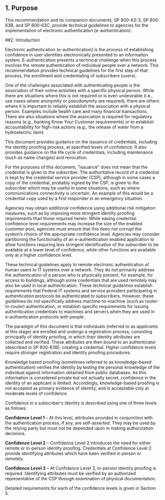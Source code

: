 
## 1. Purpose

This recommendation and its companion documents, SP 800-63-3, SP 800-63B, and SP 800-63C, provide technical guidelines to agencies for the implementation of electronic authentication (e-authentication).

##2. Introduction

Electronic authentication (e-authentication) is the process of establishing confidence in user identities electronically presented to an information system. E-authentication presents a technical challenge when this process involves the remote authentication of individual people over a network. This recommendation provides technical guidelines for the first step of that process, the enrollment and credentialing of subscribers (users).

One of the challenges associated with authenticating people is the association of their online activities with a specific physical person. While there are situations where this is not required or is even undesirable (i.e., use cases where anonymity or pseudonymity are required), there are others where it is important to reliably establish the association with a physical person. Examples include health care and many financial transactions. There are also situations where the association is required for regulatory reasons (e.g., banking Know Your Customer requirements) or to establish accountability for high-risk actions (e.g., the release of water from a hydroelectric dam).

This document provides guidance on the issuance of credentials, including the identity proofing process, at specified levels of confidence. It also provides guidance on the life cycle of credentials, including maintenance (such as name changes) and revocation.

For the purposes of this document, "issuance" does not mean that the credential is given to the subscriber. The authoritative record of a credential is kept by the credential service provider (CSP), although in some cases a copy of the credential, probably signed by the CSP, is given to the subscriber which may be useful in some situations, such as where communications connectivity is uncertain. An example of this would be a credential copy used by a first responder in an emergency situation.

Agencies may obtain additional confidence using additional risk mitigation measures, such as by imposing more stringent identity proofing requirements than those required herein. While easing credential confidence level requirements may increase the size of the enabled customer pool, agencies must ensure that this does not corrupt the system’s choice of the appropriate confidence level. Agencies may consider partitioning the functionality of an e-authentication enabled application to allow functions requiring less stringent identification of the subscriber to be available at a lower level of confidence, while other functions are available only at a higher confidence level.

These technical guidelines apply to remote electronic authentication of human users to IT systems over a network. They do not primarily address the authentication of a person who is physically present, for example, for access to buildings, although some credentials that are used remotely may also be used in local authentication. These technical guidelines establish requirements that Federal IT systems and service providers participating in authentication protocols be authenticated to subscribers. However, these guidelines do not specifically address machine-to-machine (such as router-to-router) authentication, or establish specific requirements for issuing authentication credentials to machines and servers when they are used in e-authentication protocols with people.

The paradigm of this document is that individuals (referred to as *applicants* at this stage) are enrolled and undergo a registration process, consisting principally of identity proofing, in which their identity attributes are collected and verified. These attributes are then bound to an authenticator (described in SP 800-63B), creating a credential. Higher confidence levels require stronger registration and identity proofing procedures.

Knowledge based proofing (sometimes referred to as knowledge-based authentication) verifies the identity by testing the personal knowledge of the individual against information obtained from public databases. As this information is considered private but not actually secret, confidence in the identity of an applicant is limited. Accordingly, knowledge-based proofing is not accepted as primary evidence of identity, and is acceptable only at moderate levels of confidence.

Confidence in a subscriber's identity is described using one of three levels as follows:

**Confidence Level 1** – At this level, attributes provided in conjunction with the authentication process, if any, are self-asserted. They may be used by the relying party but must not be depended upon in making authorization decisions. **Confidence Level 2** – Confidence Level 2 introduces the need for either remote or in-person identity proofing. Credentials at Confidence Level 2 provide identifying attributes which have been verified in person or remotely.**Confidence Level 3** – At Confidence Level 3, in-person identity proofing is required. Identifying attributes must be verified by an authorized representative of the CSP through examination of physical documentation.

Detailed requirements for each of the confidence levels is given in Section 5.
